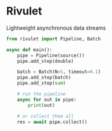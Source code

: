 # Rivulet

Lightweight asynchronous data streams

```python
from rivulet import Pipeline, Batch

async def main():
    pipe = Pipeline(source())
    pipe.add_step(double)

    batch = Batch(N=5, timeout=0.1)
    pipe.add_step(batch)
    pipe.add_step(sum)

    # run the pipeline
    async for out in pipe:
        print(out)

    # or collect them all
    res = await pipe.collect()
```